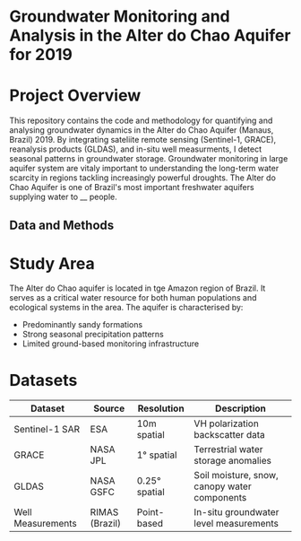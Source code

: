 # Groundwater Monitoring and Analysis in the Alter do Chao Aquifer for 2019

# Project Overview
This repository contains the code and methodology for quantifying and analysing groundwater dynamics in the Alter do Chao Aquifer (Manaus, Brazil) 2019. By integrating sateliite remote sensing (Sentinel-1, GRACE), reanalysis products (GLDAS), and in-situ well measurments, I detect seasonal patterns in groundwater storage. 
Groundwater monitoring in large aquifer system are vitaly important to understanding the long-term water scarcity in regions tackling increasingly powerful droughts. The Alter do Chao Aquifer is one of Brazil's most important freshwater aquifers supplying water to __ people. 

## Data and Methods
# Study Area
The Alter do Chao aquifer is located in tge Amazon region of Brazil. It serves as a critical water resource for both human populations and ecological systems in the area. The aquifer is characterised by:
- Predominantly sandy formations
- Strong seasonal precipitation patterns
- Limited ground-based monitoring infrastructure

# Datasets
| Dataset | Source | Resolution | Description |
| --- | --- | --- | --- |
| Sentinel-1 SAR | ESA | 10m spatial  | VH polarization backscatter data |
| GRACE | NASA JPL | 1° spatial  | Terrestrial water storage anomalies |
| GLDAS | NASA GSFC | 0.25° spatial  | Soil moisture, snow, canopy water components |
| Well Measurements | RIMAS (Brazil) | Point-based  | In-situ groundwater level measurements |


